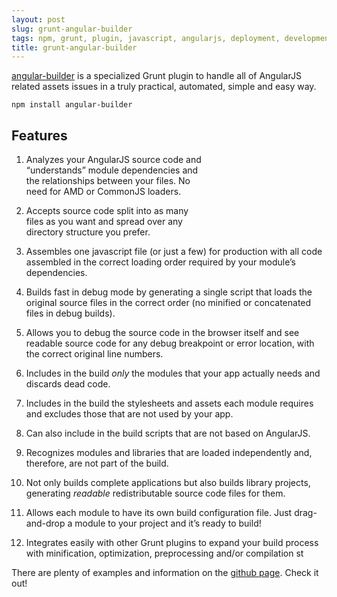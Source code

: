 ```yaml
---
layout: post
slug: grunt-angular-builder
tags: npm, grunt, plugin, javascript, angularjs, deployment, development
title: grunt-angular-builder
---
```

[angular-builder](https://github.com/claudio-silva/grunt-angular-builder)
is a specialized Grunt plugin to handle all of AngularJS related assets
issues in a truly practical, automated, simple and easy way.

    npm install angular-builder

<div style="position: relative; float: right; height: 200px;">
    <div style="position: relative; width: 200px; height: 200px; background: url('/logos/angularjs.png') 50% 50% no-repeat; background-size: contain"></div>
    <div style="position: absolute; top: 0px; left: 0px; width: 200px; height: 190px; overflow: hidden; background: url('/logos/grunt.png'); background-size: cover"></div>
</div>

Features
--------

1.  Analyzes your AngularJS source code and “understands” module
    dependencies and the relationships between your files. No need for
    AMD or CommonJS loaders.

2.  Accepts source code split into as many files as you want and spread
    over any directory structure you prefer.

3.  Assembles one javascript file (or just a few) for production with
    all code assembled in the correct loading order required by your
    module’s dependencies.

4.  Builds fast in debug mode by generating a single script that loads
    the original source files in the correct order (no minified or
    concatenated files in debug builds).

5.  Allows you to debug the source code in the browser itself and see
    readable source code for any debug breakpoint or error location,
    with the correct original line numbers.

6.  Includes in the build *only* the modules that your app actually
    needs and discards dead code.

7.  Includes in the build the stylesheets and assets each module
    requires and excludes those that are not used by your app.

8.  Can also include in the build scripts that are not based on
    AngularJS.

9.  Recognizes modules and libraries that are loaded independently and,
    therefore, are not part of the build.

10. Not only builds complete applications but also builds library
    projects, generating *readable* redistributable source code files
    for them.

11. Allows each module to have its own build configuration file. Just
    drag-and-drop a module to your project and it’s ready to build!

12. Integrates easily with other Grunt plugins to expand your build
    process with minification, optimization, preprocessing and/or
    compilation st

There are plenty of examples and information on the [github
page](https://github.com/claudio-silva/grunt-angular-builder). Check it
out!

